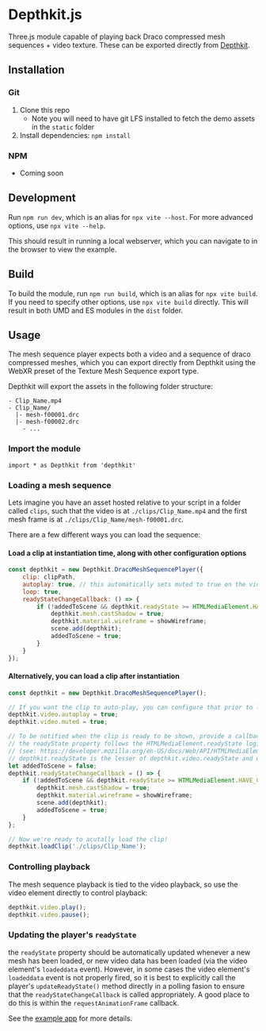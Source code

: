 # Depthkit.js

Three.js module capable of playing back Draco compressed mesh sequences + video texture. These can be exported directly from [Depthkit](https://depthkit.tv).

## Installation

### Git
1. Clone this repo
    - Note you will need to have git LFS installed to fetch the demo assets in the `static` folder
2. Install dependencies: `npm install`

### NPM
- Coming soon

## Development

Run `npm run dev`, which is an alias for `npx vite --host`. For more advanced options, use `npx vite --help`.

This should result in running a local webserver, which you can navigate to in the browser to view the example.

## Build

To build the module, run `npm run build`, which is an alias for `npx vite build`. If you need to specify other options, use `npx vite build` directly. This will result in both UMD and ES modules in the `dist` folder.

## Usage

The mesh sequence player expects both a video and a sequence of draco compressed meshes, which you can export directly from Depthkit using the WebXR preset of the Texture Mesh Sequence export type.

Depthkit will export the assets in the following folder structure:

```
- Clip_Name.mp4
- Clip_Name/
  |- mesh-f00001.drc
  |- mesh-f00002.drc
    - ...
```

### Import the module

```
import * as Depthkit from 'depthkit'
```

### Loading a mesh sequence

Lets imagine you have an asset hosted relative to your script in a folder called `clips`, such that the video is at `./clips/Clip_Name.mp4` and the first mesh frame is at `./clips/Clip_Name/mesh-f00001.drc`.

There are a few different ways you can load the sequence:

#### Load a clip at instantiation time, along with other configuration options
```js
const depthkit = new Depthkit.DracoMeshSequencePlayer({
    clip: clipPath,
    autoplay: true, // this automatically sets muted to true on the video
    loop: true,
    readyStateChangeCallback: () => {
        if (!addedToScene && depthkit.readyState >= HTMLMediaElement.HAVE_CURRENT_DATA) {
            depthkit.mesh.castShadow = true;
            depthkit.material.wireframe = showWireframe;
            scene.add(depthkit);
            addedToScene = true;
        }
    }
});
```

#### Alternatively, you can load a clip after instantiation
```js
const depthkit = new Depthkit.DracoMeshSequencePlayer();

// If you want the clip to auto-play, you can configure that prior to loading the clip
depthkit.video.autoplay = true;
depthkit.video.muted = true;

// To be notified when the clip is ready to be shown, provide a callback.
// the readyState property follows the HTMLMediaElement.readyState logic
// (see: https://developer.mozilla.org/en-US/docs/Web/API/HTMLMediaElement/readyState)
// depthkit.readyState is the lesser of depthkit.video.readyState and depthkit.meshReadyState
let addedToScene = false;
depthkit.readyStateChangeCallback = () => {
	if (!addedToScene && depthkit.readyState >= HTMLMediaElement.HAVE_CURRENT_DATA) {
		depthkit.mesh.castShadow = true;
		depthkit.material.wireframe = showWireframe;
		scene.add(depthkit);
		addedToScene = true;
	}
};

// Now we're ready to acutally load the clip!
depthkit.loadClip('./clips/Clip_Name');

```

### Controlling playback

The mesh sequence playback is tied to the video playback, so use the video element directly to control playback:

```js
depthkit.video.play();
depthkit.video.pause();
```

### Updating the player's `readyState`

the `readyState` property should be automatically updated whenever a new mesh has been loaded, or new video data has been loaded (via the video element's `loadeddata` event). However, in some cases the video element's `loadeddata` event is not properly fired, so it is best to explicitly call the player's `updateReadyState()` method directly in a polling fasion to ensure that the `readyStateChangeCallback` is called appropriately. A good place to do this is within the `requestAnimationFrame` callback.

See the [example app](./example-app.js) for more details.
